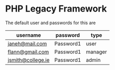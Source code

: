 # PHP Legacy Framework

The default user and passwords for this are

| username        | password  | type    |
|-----------------|-----------|---------|
| janeh@mail.com  | Password1 | user    |
| flann@gmail.com | Password1 | manager |
|jsmith@college.ie| Password1 | admin   |

